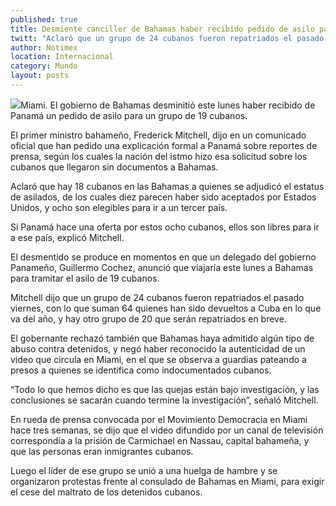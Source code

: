 ```yaml
---
published: true
title: Desmiente canciller de Bahamas haber recibido pedido de asilo para 19 cubanos
twitt: "Aclaró que un grupo de 24 cubanos fueron repatriados el pasado viernes, con lo que suman 64 quienes han sido devueltos a Cuba en lo que va del año, y hay otro grupo de 20 que serán regresados a su país."
author: Notimex
location: Internacional
category: Mundo
layout: posts
---
```


![](http://i.imgur.com/gGgySVbm.jpg)Miami. El gobierno de Bahamas desminitió este lunes haber recibido de Panamá un pedido de asilo para un grupo de 19 cubanos.

El primer ministro bahameño, Frederick Mitchell, dijo en un comunicado oficial que han pedido una explicación formal a Panamá sobre reportes de prensa, según los cuales la nación del istmo hizo esa solicitud sobre los cubanos que llegaron sin documentos a Bahamas.

Aclaró que hay 18 cubanos en las Bahamas a quienes se adjudicó el estatus de asilados, de los cuales diez parecen haber sido aceptados por Estados Unidos, y ocho son elegibles para ir a un tercer país.

Si Panamá hace una oferta por estos ocho cubanos, ellos son libres para ir a ese país, explicó Mitchell.

El desmentido se produce en momentos en que un delegado del gobierno Panameño, Guillermo Cochez, anunció que viajaría este lunes a Bahamas para tramitar el asilo de 19 cubanos.

Mitchell dijo que un grupo de 24 cubanos fueron repatriados el pasado viernes, con lo que suman 64 quienes han sido devueltos a Cuba en lo que va del año, y hay otro grupo de 20 que serán repatriados en breve.

El gobernante rechazó también que Bahamas haya admitido algún tipo de abuso contra detenidos, y negó haber reconocido la autenticidad de un video que circula en Miami, en el que se observa a guardias pateando a presos a quienes se identifica como indocumentados cubanos.

“Todo lo que hemos dicho es que las quejas están bajo investigación, y las conclusiones se sacarán cuando termine la investigación”, señaló Mitchell.

En rueda de prensa convocada por el Movimiento Democracia en Miami hace tres semanas, se dijo que el video difundido por un canal de televisión correspondía a la prisión de Carmichael en Nassau, capital bahameña, y que las personas eran inmigrantes cubanos.

Luego el líder de ese grupo se unió a una huelga de hambre y se organizaron protestas frente al consulado de Bahamas en Miami, para exigir el cese del maltrato de los detenidos cubanos.
